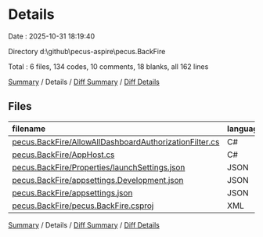 # Details

Date : 2025-10-31 18:19:40

Directory d:\\github\\pecus-aspire\\pecus.BackFire

Total : 6 files,  134 codes, 10 comments, 18 blanks, all 162 lines

[Summary](results.md) / Details / [Diff Summary](diff.md) / [Diff Details](diff-details.md)

## Files
| filename | language | code | comment | blank | total |
| :--- | :--- | ---: | ---: | ---: | ---: |
| [pecus.BackFire/AllowAllDashboardAuthorizationFilter.cs](/pecus.BackFire/AllowAllDashboardAuthorizationFilter.cs) | C# | 9 | 4 | 3 | 16 |
| [pecus.BackFire/AppHost.cs](/pecus.BackFire/AppHost.cs) | C# | 37 | 6 | 11 | 54 |
| [pecus.BackFire/Properties/launchSettings.json](/pecus.BackFire/Properties/launchSettings.json) | JSON | 29 | 0 | 1 | 30 |
| [pecus.BackFire/appsettings.Development.json](/pecus.BackFire/appsettings.Development.json) | JSON | 18 | 0 | 1 | 19 |
| [pecus.BackFire/appsettings.json](/pecus.BackFire/appsettings.json) | JSON | 20 | 0 | 1 | 21 |
| [pecus.BackFire/pecus.BackFire.csproj](/pecus.BackFire/pecus.BackFire.csproj) | XML | 21 | 0 | 1 | 22 |

[Summary](results.md) / Details / [Diff Summary](diff.md) / [Diff Details](diff-details.md)